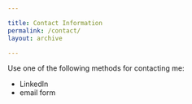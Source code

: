 ```yaml
---

title: Contact Information
permalink: /contact/
layout: archive

---
```


Use one of the following methods for contacting me:
- LinkedIn
- email form

